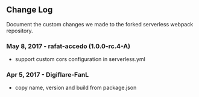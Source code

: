 Change Log
----------

Document the custom changes we made to the forked serverless webpack repository.

### May 8, 2017 - rafat-accedo (1.0.0-rc.4-A)
  - support custom cors configuration in serverless.yml

### Apr 5, 2017 - Digiflare-FanL
  - copy name, version and build from package.json
